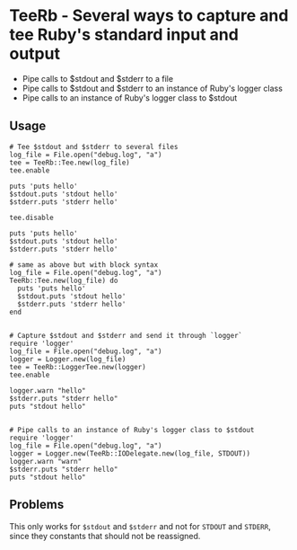 # TeeRb - Several ways to capture and tee Ruby's standard input and output

  * Pipe calls to $stdout and $stderr to a file
  * Pipe calls to $stdout and $stderr to an instance of Ruby's logger class
  * Pipe calls to an instance of Ruby's logger class to $stdout

## Usage


    # Tee $stdout and $stderr to several files
    log_file = File.open("debug.log", "a")
    tee = TeeRb::Tee.new(log_file)
    tee.enable

    puts 'puts hello'
    $stdout.puts 'stdout hello'
    $stderr.puts 'stderr hello'

    tee.disable

    puts 'puts hello'
    $stdout.puts 'stdout hello'
    $stderr.puts 'stderr hello'

    # same as above but with block syntax
    log_file = File.open("debug.log", "a")
    TeeRb::Tee.new(log_file) do
      puts 'puts hello'
      $stdout.puts 'stdout hello'
      $stderr.puts 'stderr hello'
    end


    # Capture $stdout and $stderr and send it through `logger`
    require 'logger'
    log_file = File.open("debug.log", "a")
    logger = Logger.new(log_file)
    tee = TeeRb::LoggerTee.new(logger)
    tee.enable

    logger.warn "hello"
    $stderr.puts "stderr hello"
    puts "stdout hello"


    # Pipe calls to an instance of Ruby's logger class to $stdout
    require 'logger'
    log_file = File.open("debug.log", "a")
    logger = Logger.new(TeeRb::IODelegate.new(log_file, STDOUT))
    logger.warn "warn"
    $stderr.puts "stderr hello"
    puts "stdout hello"

## Problems

This only works for `$stdout` and `$stderr` and not for `STDOUT` and `STDERR`, since they constants
that should not be reassigned.
